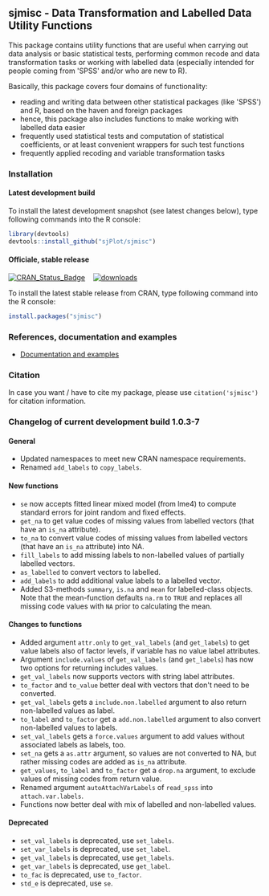 sjmisc - Data Transformation and Labelled Data Utility Functions
------------------------------------------------------------------------------
This package contains utility functions that are useful when carrying out data analysis or basic statistical tests, performing common recode and data transformation tasks or working with labelled data (especially intended for people coming from 'SPSS' and/or who are new to R).

Basically, this package covers four domains of functionality:
* reading and writing data between other statistical packages (like 'SPSS') and R, based on the haven and foreign packages
* hence, this package also includes functions to make working with labelled data easier
* frequently used statistical tests and computation of statistical coefficients, or at least convenient wrappers for such test functions
* frequently applied recoding and variable transformation tasks


### Installation

#### Latest development build

To install the latest development snapshot (see latest changes below), type following commands into the R console:

```r
library(devtools)
devtools::install_github("sjPlot/sjmisc")
```

#### Officiale, stable release
[![CRAN_Status_Badge](http://www.r-pkg.org/badges/version/sjmisc)](http://cran.r-project.org/package=sjmisc)
&#160;&#160;
[![downloads](http://cranlogs.r-pkg.org/badges/sjmisc)](http://cranlogs.r-pkg.org/)

To install the latest stable release from CRAN, type following command into the R console:

```r
install.packages("sjmisc")
```

### References, documentation and examples

- [Documentation and examples](http://www.strengejacke.de/sjPlot/)


### Citation

In case you want / have to cite my package, please use `citation('sjmisc')` for citation information. 


### Changelog of current development build 1.0.3-7

#### General
* Updated namespaces to meet new CRAN namespace requirements.
* Renamed `add_labels` to `copy_labels`.

#### New functions
* `se` now accepts fitted linear mixed model (from lme4) to compute standard errors for joint random and fixed effects.
* `get_na` to get value codes of missing values from labelled vectors (that have an `is_na` attribute).
* `to_na` to convert value codes of missing values from labelled vectors (that have an `is_na` attribute) into NA.
* `fill_labels` to add missing labels to non-labelled values of partially labelled vectors.
* `as_labelled` to convert vectors to labelled.
* `add_labels` to add additional value labels to a labelled vector.
* Added S3-methods `summary`, `is.na` and `mean` for labelled-class objects. Note that the mean-function defaults `na.rm` to `TRUE` and replaces all missing code values with `NA` prior to calculating the mean.

#### Changes to functions
* Added argument `attr.only` to `get_val_labels` (and `get_labels`) to get value labels also of factor levels, if variable has no value label attributes.
* Argument `include.values` of `get_val_labels` (and `get_labels`) has now two options for returning includes values.
* `get_val_labels` now supports vectors with string label attributes.
* `to_factor` and `to_value` better deal with vectors that don't need to be converted.
* `get_val_labels` gets a `include.non.labelled` argument to also return non-labelled values as label.
* `to_label` and `to_factor` get a `add.non.labelled` argument to also convert non-labelled values to labels.
* `set_val_labels` gets a `force.values` argument to add values without associated labels as labels, too.
* `set_na` gets a `as.attr` argument, so values are not converted to NA, but rather missing codes are added as `is_na` attribute.
* `get_values`, `to_label` and `to_factor` get a `drop.na` argument, to exclude values of missing codes from return value.
* Renamed argument `autoAttachVarLabels` of `read_spss` into `attach.var.labels`.
* Functions now better deal with mix of labelled and non-labelled values.

#### Deprecated
* `set_val_labels` is deprecated, use `set_labels`.
* `set_var_labels` is deprecated, use `set_label`.
* `get_val_labels` is deprecated, use `get_labels`.
* `get_var_labels` is deprecated, use `get_label`.
* `to_fac` is deprecated, use `to_factor`.
* `std_e` is deprecated, use `se`.

